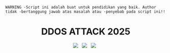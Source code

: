 ```
WARNING -Script ini adalah buat untuk pendidikan yang baik. Author tidak -bertanggung jawab atas masalah atau -penyebab pada script ini!!
```

<div align=center>
 
# DDOS ATTACK 2025
 <p>
 <img src="https://img.shields.io/github/stars/ddos/tree/main?color=%23DF0067&style=for-the-badge"/> &nbsp;
 <img src="https://img.shields.io/github/forks/ddos/tree/main?color=%239999FF&style=for-the-badge"/> &nbsp;
 <img src="https://img.shields.io/github/license/HyukIsBack/KARMA-DDoS?color=%23E8E8E8&style=for-the-badge"/> &nbsp;
 

